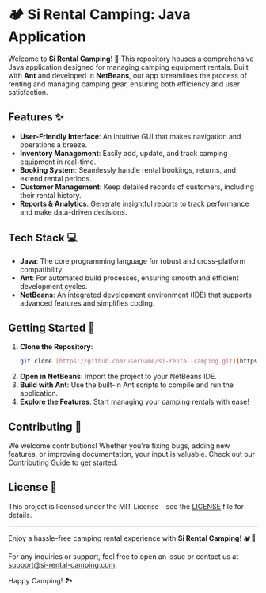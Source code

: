 # 🏕️ Si Rental Camping: Java Application

Welcome to **Si Rental Camping**! 🎉 This repository houses a comprehensive Java application designed for managing camping equipment rentals. Built with **Ant** and developed in **NetBeans**, our app streamlines the process of renting and managing camping gear, ensuring both efficiency and user satisfaction.

## Features ✨
- **User-Friendly Interface**: An intuitive GUI that makes navigation and operations a breeze.
- **Inventory Management**: Easily add, update, and track camping equipment in real-time.
- **Booking System**: Seamlessly handle rental bookings, returns, and extend rental periods.
- **Customer Management**: Keep detailed records of customers, including their rental history.
- **Reports & Analytics**: Generate insightful reports to track performance and make data-driven decisions.

## Tech Stack 💻
- **Java**: The core programming language for robust and cross-platform compatibility.
- **Ant**: For automated build processes, ensuring smooth and efficient development cycles.
- **NetBeans**: An integrated development environment (IDE) that supports advanced features and simplifies coding.

## Getting Started 🚀
1. **Clone the Repository**: 
    ```sh
    git clone [https://github.com/username/si-rental-camping.git](https://github.com/AlfeusMartinus/si-rental-camping.git)
    ```
2. **Open in NetBeans**: Import the project to your NetBeans IDE.
3. **Build with Ant**: Use the built-in Ant scripts to compile and run the application.
4. **Explore the Features**: Start managing your camping rentals with ease!

## Contributing 🤝
We welcome contributions! Whether you're fixing bugs, adding new features, or improving documentation, your input is valuable. Check out our [Contributing Guide](CONTRIBUTING.md) to get started.

## License 📜
This project is licensed under the MIT License - see the [LICENSE](LICENSE) file for details.

---

Enjoy a hassle-free camping rental experience with **Si Rental Camping**! 🏕️🌟

For any inquiries or support, feel free to open an issue or contact us at support@si-rental-camping.com.

Happy Camping! 🏞️
